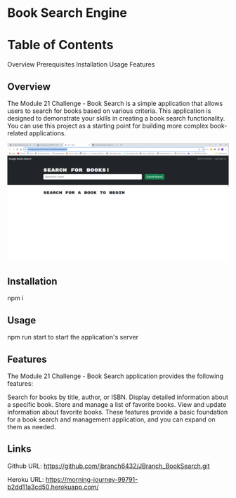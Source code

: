# Book Search Engine

# Table of Contents

Overview
Prerequisites
Installation
Usage
Features


## Overview

The Module 21 Challenge - Book Search is a simple application that allows users to search for books based on various criteria. This application is designed to demonstrate your skills in creating a book search functionality. You can use this project as a starting point for building more complex book-related applications.

![Screenshot1](./images/ScreenshotBookSearch.png) 



## Installation

npm i

## Usage

npm run start to start the application's server

## Features

The Module 21 Challenge - Book Search application provides the following features:

Search for books by title, author, or ISBN.
Display detailed information about a specific book.
Store and manage a list of favorite books.
View and update information about favorite books.
These features provide a basic foundation for a book search and management application, and you can expand on them as needed.

## Links

Github URL:
https://github.com/jbranch6432/JBranch_BookSearch.git

Heroku URL:
https://morning-journey-99791-b2dd11a3cd50.herokuapp.com/